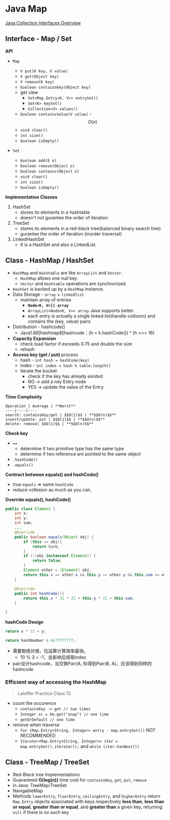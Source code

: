 <extoc></extoc>

# Java Map

[Java Collection Interfaces Overview](https://github.com/CarpenterLee/JCFInternals/blob/master/markdown/1-Overview.md)

## Interface - Map / Set

__API__

- `Map`
    - `V put(K key, V value)`
    - `V get(Object key)`
    - `V remove(K key)`
    - `boolean containsKey(Object key)`
    - get view
        - `Set<Map.Entry<K, V>> entrySet()`
        - `Set<K> keySet()`
        - `Collection<V> values()`
    - `boolean containsValue(V value)` - $$O(n)$$
    - `void clear()`
    - `int size()`
    - `boolean isEmpty()`

- `Set`
    - `boolean add(E e)`
    - `boolean remvoe(Object o)`
    - `boolean contains(Object o)`
    - `void clear()`
    - `int size()`
    - `boolean isEmpty()`

__Implementation Classes__

1. HashSet
    - stores its elements in a hashtable
    - doesn't not gurantee the order of iteration
2. TreeSet
    - stores its elements in a red-black tree(balanced binary search tree)
    - gurantee the order of iteration (inorder traversal)
3. LinkedHashSet
    - It is a HashSet and also a LinkedList.

## Class - HashMap / HashSet

- `HashMap` and `Hashtable` are like `ArrayList` and `Vector`. 
    - `HashMap` allows one null key.
    - `Vector` and `Hashtable` operations are synchronized.
- `HashSet` is backed up by a `HashMap` instance.
- Data Storage - `array` + `linkedlist`
    - maintain array of entries
        - **`Node<K, V>[] array`**
        - `ArrayList<Node<K, V>> array` Java supports better.
        - each entry is actually a single linked list(handle collision) and contains the (key, value) pairs
- Distribution - hashcode() 
    - Java1.8的hashmap的hashcode：(h = k.hashCode()) ^ (h >>> 16)
- **Capacity Expansion**
    - check load factor if exceeds 0.75 and double the size
    - rehash
- **Access key (get / put)** process
    - hash - `int hash = hashCode(key)`
    - index - `int index = hash % table.length()`
    - iterate the bucket
        - check if the key has already existed
        - NO -> add a ney Entry node
        - YES -> update the value of the Entry

__Time Complexity__
    
    Operation | Average | **Worst**
    ----|----|----
    search: containsKey/get | $$O(1)$$ | **$$O(n)$$**
    insert/update: put | $$O(1)$$ | **$$O(n)$$**
    delete: remove| $$O(1)$$ | **$$O(n)$$**


__Check key__

- `==`
    - determine if two primitive type has the same type
    - determine if two reference are pointed to the same object
- `.hashCode()`
- `.equals()`

__Contract between equals() and hashCode()__

- true `equals` => same `hashCode`
- reduce collesion as much as you can.

__Override equals(), hashCode()__

```java
public class Element {
    int x;
    int y;
    int sum;
    ...
    @Override
    public boolean equals(Object obj) {
        if (this == obj){
            return ture;
        }
        if (!(obj instanceof Element)) {
            return false;
        }
        Element other = (Element) obj;
        return this.x == other.x && this.y == other.y && this.sum == other.sum;
    }
    
    @Override
    public int hashCode(){
        return this.x * 31 * 31 + this.y * 31 + this.sum;
    }

}
```

__hashCode Design__

```java
return x * 31 + y;
```

```java
return hashNumber & 0x7fffffff;
```

- 需要取绝对值，位运算计算效率最快。
    - 10 % 3 = -1，会影响后续取index
- pair设计hashcode，当交换Pair(A, B)得到Pair(B, A)，应该得到同样的hashcode

### Efficient way of accessing the HashMap

> Laioffer Practice Class 13

- count the occurence
    - `containsKey -> get // two times`
    - `Integer sc = hm.get("snap") // one time`
    - `getOrDefault // one time`
- remove when traverse
    - `for (Map.Entry<String, Integer> entry : map.entrySet())` NOT RECOMMENDED
    - `Iterator<Map.Entry<String, Integer>> iter = map.entrySet().iterator();` and `while (iter.hasNext())`

## Class - TreeMap / TreeSet

- Red-Black tree Implementations
- Guaranteed **O(log(n))** time cost for `containsKey`, `get`, `put`, `remove`
- in Java: TreeMap/TreeSet
- NavigableMap
- Methods `lowerEntry`, `floorEntry`, `ceilingEntry`, and `higherEntry` return `Map.Entry` objects associated with keys respectively **less than**, **less than or equal**, **greater than or equal**, and **greater than** a given key, returning `null` if there is no such key



